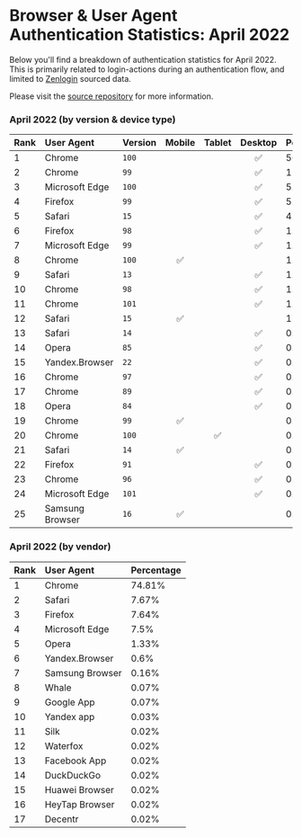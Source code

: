 # Browser & User Agent Authentication Statistics: April 2022

Below you'll find a breakdown of authentication statistics for
April 2022. This is primarily related to login-actions during an
authentication flow, and limited to <a href="https://zenlogin.co"/>Zenlogin</a>
sourced data.

Please visit the
<a href="https://github.com/zenlogin/browser-user-agent-authentication-statistics">source repository</a>
for more information.

### April 2022 (by version & device type)
| Rank | User Agent | Version | Mobile | Tablet | Desktop | Percentage |
| :--- | :--- | :--- | :---: | :---: | :---: | :--- |
| 1 | Chrome | `100` | | | ✅ | 56.08% |
| 2 | Chrome | `99` | | | ✅ | 12.18% |
| 3 | Microsoft Edge | `100` | | | ✅ | 5.91% |
| 4 | Firefox | `99` | | | ✅ | 5.41% |
| 5 | Safari | `15` | | | ✅ | 4.23% |
| 6 | Firefox | `98` | | | ✅ | 1.66% |
| 7 | Microsoft Edge | `99` | | | ✅ | 1.24% |
| 8 | Chrome | `100` | ✅ | | | 1.23% |
| 9 | Safari | `13` | | | ✅ | 1.14% |
| 10 | Chrome | `98` | | | ✅ | 1.11% |
| 11 | Chrome | `101` | | | ✅ | 1.11% |
| 12 | Safari | `15` | ✅ | | | 1% |
| 13 | Safari | `14` | | | ✅ | 0.86% |
| 14 | Opera | `85` | | | ✅ | 0.83% |
| 15 | Yandex.Browser | `22` | | | ✅ | 0.6% |
| 16 | Chrome | `97` | | | ✅ | 0.55% |
| 17 | Chrome | `89` | | | ✅ | 0.47% |
| 18 | Opera | `84` | | | ✅ | 0.38% |
| 19 | Chrome | `99` | ✅ | | | 0.33% |
| 20 | Chrome | `100` | | ✅ | | 0.26% |
| 21 | Safari | `14` | ✅ | | | 0.21% |
| 22 | Firefox | `91` | | | ✅ | 0.19% |
| 23 | Chrome | `96` | | | ✅ | 0.17% |
| 24 | Microsoft Edge | `101` | | | ✅ | 0.17% |
| 25 | Samsung Browser | `16` | ✅ | | | 0.14% |

### April 2022 (by vendor)
| Rank | User Agent | Percentage |
| :--- | :--- | :--- |
| 1 | Chrome | 74.81% |
| 2 | Safari | 7.67% |
| 3 | Firefox | 7.64% |
| 4 | Microsoft Edge | 7.5% |
| 5 | Opera | 1.33% |
| 6 | Yandex.Browser | 0.6% |
| 7 | Samsung Browser | 0.16% |
| 8 | Whale | 0.07% |
| 9 | Google App | 0.07% |
| 10 | Yandex app | 0.03% |
| 11 | Silk | 0.02% |
| 12 | Waterfox | 0.02% |
| 13 | Facebook App | 0.02% |
| 14 | DuckDuckGo | 0.02% |
| 15 | Huawei Browser | 0.02% |
| 16 | HeyTap Browser | 0.02% |
| 17 | Decentr | 0.02% |
